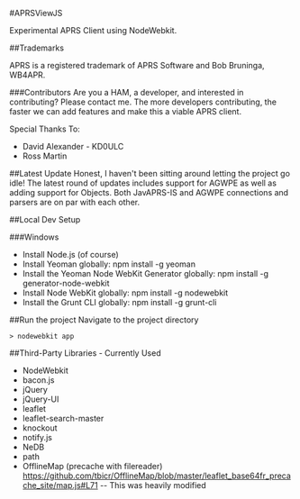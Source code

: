 #APRSViewJS

Experimental APRS Client using NodeWebkit.

##Trademarks

APRS is a registered trademark of APRS Software and Bob Bruninga, WB4APR.

###Contributors
Are you a HAM, a developer, and interested in contributing?  Please contact me.  The more developers contributing, the faster we can add features and make this a viable APRS client.

Special Thanks To:
- David Alexander - KD0ULC
- Ross Martin

##Latest Update
Honest, I haven't been sitting around letting the project go idle!  The latest round of updates includes support for AGWPE as well as adding support for Objects.  Both JavAPRS-IS and AGWPE connections and parsers are on par with each other.

##Local Dev Setup

###Windows
- Install Node.js (of course)
- Install Yeoman globally: npm install -g yeoman
- Install the Yeoman Node WebKit Generator globally: npm install -g generator-node-webkit
- Install Node WebKit globally: npm install -g nodewebkit
- Install the Grunt CLI globally: npm install -g grunt-cli

##Run the project
Navigate to the project directory

    > nodewebkit app

##Third-Party Libraries - Currently Used
- NodeWebkit
- bacon.js
- jQuery
- jQuery-UI
- leaflet
- leaflet-search-master
- knockout
- notify.js
- NeDB
- path
- OfflineMap (precache with filereader) https://github.com/tbicr/OfflineMap/blob/master/leaflet_base64fr_precache_site/map.js#L71
-- This was heavily modified